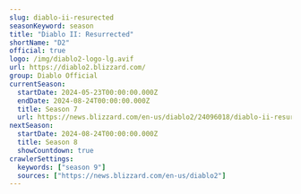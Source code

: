 ```yaml
---
slug: diablo-ii-resurected
seasonKeyword: season
title: "Diablo II: Resurrected"
shortName: "D2"
official: true
logo: /img/diablo2-logo-lg.avif
url: https://diablo2.blizzard.com/
group: Diablo Official
currentSeason:
  startDate: 2024-05-23T00:00:00.000Z
  endDate: 2024-08-24T00:00:00.000Z
  title: Season 7
  url: https://news.blizzard.com/en-us/diablo2/24096018/diablo-ii-resurrected-ladder-season-7-now-live
nextSeason:
  startDate: 2024-08-24T00:00:00.000Z
  title: Season 8  
  showCountdown: true  
crawlerSettings:
  keywords: ["season 9"]
  sources: ["https://news.blizzard.com/en-us/diablo2"]
---
```

